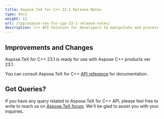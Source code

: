 ```yaml
---
title: Aspose.TeX for C++ 23.1 Release Notes
type: docs
weight: 12
url: /cpp/aspose-tex-for-cpp-23-1-release-notes/
description: C++ API Solution for developers to manipulate and process TeX and LaTeX files. Release Notes of Aspose.TeX API solution for C++ | Release 2023.01
---
```


## Improvements and Changes

Aspose.TeX for C++ 23.1 is ready for use with Aspose C++ products ver 23.1.


You can consult Aspose.TeX for C++ [API reference](https://reference.aspose.com/tex/cpp/) for documentation.
 
## Got Queries?
If you have any query related to Aspose.TeX for C++ API, please feel free to write to reach us on [Aspose.TeX forum](https://forum.aspose.com/c/tex/). We'll be glad to assist you with your inquiries.
